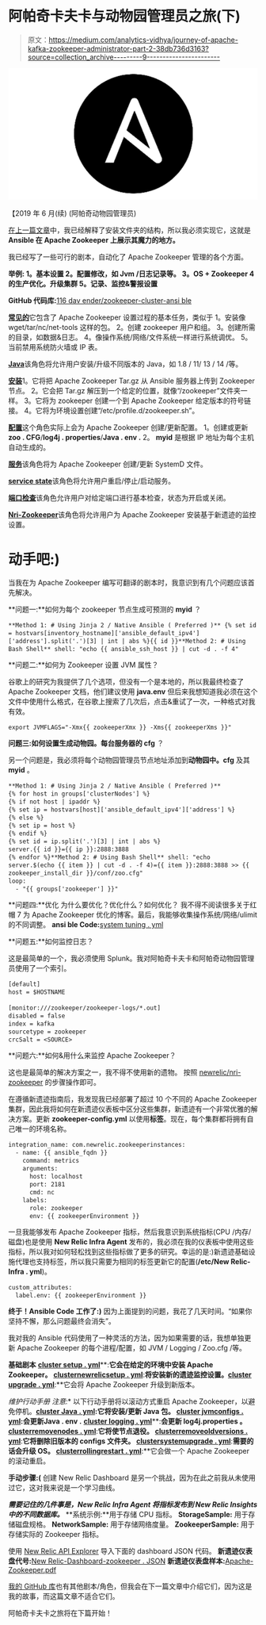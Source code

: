 # 阿帕奇卡夫卡与动物园管理员之旅(下)

> 原文：<https://medium.com/analytics-vidhya/journey-of-apache-kafka-zookeeper-administrator-part-2-38db736d3163?source=collection_archive---------9----------------------->

![](img/e9f52e6864a487961809e95d7c9dafe5.png)

【2019 年 6 月(续) (阿帕奇动物园管理员)

[在上一篇文章](/@116davinder/journey-of-apache-kafka-zookeeper-administrator-part-1-d84dfde205b)中，我已经解释了安装文件夹的结构，所以我必须实现它，这就是 **Ansible 在 Apache Zookeeper 上展示其魔力的地方。**

我已经写了一些可行的剧本，自动化了 Apache Zookeeper 管理的各个方面。

**举例:
1。基本设置
2。配置修改，如 Jvm /日志记录等。
3。OS + Zookeeper
4 的生产优化。升级集群
5。记录、监控&警报设置**

**GitHub 代码库:**[116 dav ender/zookeeper-cluster-ansi ble](https://github.com/116davinder/zookeeper-cluster-ansible)

[**常见的**](https://github.com/116davinder/zookeeper-cluster-ansible/tree/master/roles/common)它包含了 Apache Zookeeper 设置过程的基本任务，类似于
1。安装像 wget/tar/nc/net-tools 这样的包。
2。创建 zookeeper 用户和组。
3。创建所需的目录，如数据&日志。
4。像操作系统/网络/文件系统一样进行系统调优。
5。当前禁用系统防火墙或 IP 表。

[**Java**](https://github.com/116davinder/zookeeper-cluster-ansible/tree/master/roles/java)该角色将允许用户安装/升级不同版本的 Java，如 1.8 / 11/ 13 / 14 /等。

[**安装**](https://github.com/116davinder/zookeeper-cluster-ansible/tree/master/roles/install)1。它将把 Apache Zookeeper Tar.gz 从 Ansible 服务器上传到 Zookeeper 节点。
2。它会把 Tar.gz 解压到一个给定的位置，就像“/zookeeper”文件夹一样。
3。它将为 zookeeper 创建一个到 Apache Zookeeper 给定版本的符号链接。
4。它将为环境设置创建“/etc/profile.d/zookeeper.sh”。

[**配置**](https://github.com/116davinder/zookeeper-cluster-ansible/tree/master/roles/configure)这个角色实际上会为 Apache Zookeeper 创建/更新配置。
1。创建或更新**zoo . CFG**/**log4j . properties**/**Java . env .** 2。 **myid** 是根据 IP 地址为每个主机自动生成的。

[**服务**](https://github.com/116davinder/zookeeper-cluster-ansible/tree/master/roles/service)该角色将为 Apache Zookeeper 创建/更新 SystemD 文件。

[**service state**](https://github.com/116davinder/zookeeper-cluster-ansible/tree/master/roles/serviceState)该角色将允许用户重启/停止/启动服务。

[**端口检查**](https://github.com/116davinder/zookeeper-cluster-ansible/tree/master/roles/portCheck)该角色允许用户对给定端口进行基本检查，状态为开启或关闭。

[**Nri-Zookeeper**](https://github.com/116davinder/zookeeper-cluster-ansible/tree/master/roles/nri-zookeeper)该角色将允许用户为 Apache Zookeeper 安装基于新遗迹的监控设置。

# **动手吧:)**

当我在为 Apache Zookeeper 编写可翻译的剧本时，我意识到有几个问题应该首先解决。

**问题一:**如何为每个 zookeeper 节点生成可预测的 **myid** ？

```
**Method 1: # Using Jinja 2 / Native Ansible ( Preferred )** {% set id = hostvars[inventory_hostname]['ansible_default_ipv4']['address'].split('.')[3] | int | abs %}{{ id }}**Method 2: # Using Bash Shell** shell: "echo {{ ansible_ssh_host }} | cut -d . -f 4"
```

**问题二:**如何为 Zookeeper 设置 JVM 属性？

谷歌上的研究为我提供了几个选项，但没有一个是本地的，所以我最终检查了 Apache Zookeeper 文档，他们建议使用 **java.env** 但后来我想知道我必须在这个文件中使用什么格式，在谷歌上搜索了几次后，点击&重试了一次，一种格式对我有效。

```
export JVMFLAGS="-Xmx{{ zookeeperXmx }} -Xms{{ zookeeperXms }}"
```

**问题三:**如何设置生成**动物园。每台服务器的 cfg** ？

另一个问题是，我必须将每个动物园管理员节点地址添加到**动物园中。cfg** 及其 **myid** 。

```
**Method 1: # Using Jinja 2 / Native Ansible ( Preferred )**
{% for host in groups['clusterNodes'] %}
{% if not host | ipaddr %}
{% set ip = hostvars[host]['ansible_default_ipv4']['address'] %}
{% else %}
{% set ip = host %}
{% endif %}
{% set id = ip.split('.')[3] | int | abs %}
server.{{ id }}={{ ip }}:2888:3888
{% endfor %}**Method 2: # Using Bash Shell** shell: "echo server.$(echo {{ item }} | cut -d . -f 4)={{ item }}:2888:3888 >> {{ zookeeper_install_dir }}/conf/zoo.cfg"
loop:
  - "{{ groups['zookeeper'] }}"
```

**问题四:**优化
为什么要优化？优化什么？如何优化？
我不得不阅读很多关于红帽 7 为 Apache Zookeeper 优化的博客。最后，我能够收集操作系统/网络/ulimit 的不同调整。
**ansi ble Code:**[system tuning . yml](https://github.com/116davinder/zookeeper-cluster-ansible/blob/master/roles/common/tasks/systemTuning.yml)

**问题五:**如何监控日志？

这是最简单的一个，我必须使用 Splunk。我对阿帕奇卡夫卡和阿帕奇动物园管理员使用了一个索引。

```
[default]
host = $HOSTNAME

[monitor:///zookeeper/zookeeper-logs/*.out]
disabled = false
index = kafka
sourcetype = zookeeper
crcSalt = <SOURCE>
```

**问题六:**如何&用什么来监控 Apache Zookeeper？

这也是最简单的解决方案之一，我不得不使用新的遗物。
按照 [newrelic/nri-zookeeper](https://github.com/newrelic/nri-zookeeper) 的步骤操作即可。

在遵循新遗迹指南后，我发现我已经部署了超过 10 个不同的 Apache Zookeeper 集群，因此我将如何在新遗迹仪表板中区分这些集群，新遗迹有一个非常优雅的解决方案。更新 **zookeeper-config.yml** 以使用**标签**。现在，每个集群都将拥有自己唯一的环境名称。

```
integration_name: com.newrelic.zookeeperinstances:
  - name: {{ ansible_fqdn }}
    command: metrics
    arguments:
      host: localhost
      port: 2181
      cmd: nc
    labels:
      role: zookeeper
      env: {{ zookeeperEnvironment }}
```

一旦我能够发布 Apache Zookeeper 指标，然后我意识到系统指标(CPU /内存/磁盘)也是使用 **New Relic Infra Agent** 发布的，我必须在我的仪表板中使用这些指标，所以我对如何轻松找到这些指标做了更多的研究。幸运的是:)新遗迹基础设施代理也支持标签，所以我只需要为相同的标签更新它的配置(**/etc/New Relic-Infra . yml**)。

```
custom_attributes:
  label.env: {{ zookeeperEnvironment }}
```

**终于！Ansible Code 工作了:)** 因为上面提到的问题，我花了几天时间。“如果你坚持不懈，那么问题最终会消失”。

我对我的 Ansible 代码使用了一种灵活的方法，因为如果需要的话，我想单独更新 Apache Zookeeper 的每个进程/配置，如 JVM / Logging / Zoo.cfg /等。

**基础剧本**
[**cluster setup . yml**](https://github.com/116davinder/zookeeper-cluster-ansible/blob/master/clusterSetup.yml)**:**它会在给定的环境中安装 Apache Zookeeper。
[**clusternewrelicsetup . yml**](https://github.com/116davinder/zookeeper-cluster-ansible/blob/master/clusterNewRelicSetup.yml)**:**将安装新的遗迹监控设置。[**cluster upgrade . yml**](https://github.com/116davinder/zookeeper-cluster-ansible/blob/master/clusterUpgrade.yml)**:**它会将 Apache Zookeeper 升级到新版本。

**维护行动手册
注意*:** 以下行动手册将以滚动方式重启 Apache Zookeeper，以避免停机。[**cluster Java . yml**](https://github.com/116davinder/zookeeper-cluster-ansible/blob/master/clusterJava.yml)**:**它将安装/更新 Java 包。
[**cluster jvmconfigs . yml**](https://github.com/116davinder/zookeeper-cluster-ansible/blob/master/clusterJvmConfigs.yml)**:**会更新**Java . env .**
[**cluster logging . yml**](https://github.com/116davinder/zookeeper-cluster-ansible/blob/master/clusterLogging.yml)**:**会更新 **log4j.properties** 。
[**clusterremovenodes . yml**](https://github.com/116davinder/zookeeper-cluster-ansible/blob/master/clusterRemoveNodes.yml)**:**它将使节点退役。
[**clusterremoveoldversions . yml**](https://github.com/116davinder/zookeeper-cluster-ansible/blob/master/clusterRemoveOldVersions.yml)**:**它将删除旧版本的 configs 文件夹。
[**clustersystemupgrade . yml**](https://github.com/116davinder/zookeeper-cluster-ansible/blob/master/clusterSystemUpgrade.yml)**:**需要的话会升级 OS。
[**clusterrollingrestart . yml**](https://github.com/116davinder/zookeeper-cluster-ansible/blob/master/clusterRollingRestart.yml)**:**它会做一个 Apache Zookeeper 的滚动重启。

**手动步骤:(** 创建 New Relic Dashboard 是另一个挑战，因为在此之前我从未使用过它，这对我来说是一个学习曲线。

***需要记住的几件事是，New Relic Infra Agent 将指标发布到 New Relic Insights 中的不同数据库。***
**系统示例:**用于存储 CPU 指标。
**StorageSample:** 用于存储磁盘规格。
**NetworkSample:** 用于存储网络度量。
**ZookeeperSample:** 用于存储实际的 Zookeeper 指标。

使用 [New Relic API Explorer](https://docs.newrelic.com/docs/apis/rest-api-v2/api-explorer-v2/use-api-explorer) 导入下面的 dashboard JSON 代码。
**新遗迹仪表盘代号:**[New Relic-Dashboard-zookeeper . JSON](https://github.com/116davinder/zookeeper-cluster-ansible/blob/master/files/newrelic-dashboard/zookeeper.json)
**新遗迹仪表盘样本:**[Apache-Zookeeper.pdf](https://github.com/116davinder/zookeeper-cluster-ansible/blob/master/files/newrelic-dashboard/Apache%20Zookeeper.pdf)

[我的 GitHub 库](https://github.com/116davinder/zookeeper-cluster-ansible)也有其他剧本/角色，但我会在下一篇文章中介绍它们，因为这是我的故事，而这篇文章不适合它们。

阿帕奇卡夫卡之旅将在下篇开始！